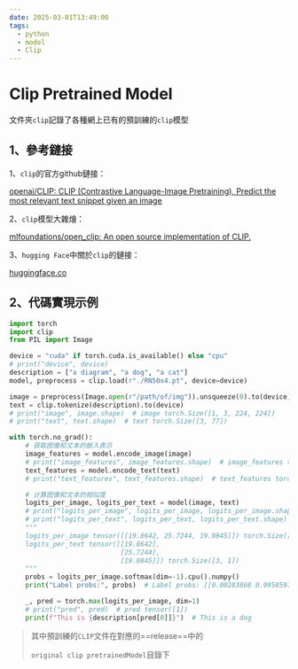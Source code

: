 ```yaml
---
date: 2025-03-01T13:49:00
tags:
  - python
  - model
  - Clip 
---
```




# Clip Pretrained Model



文件夾`clip`記錄了各種網上已有的預訓練的`clip`模型

## 1、參考鏈接

1、`clip`的官方github鏈接：

[openai/CLIP: CLIP (Contrastive Language-Image Pretraining), Predict the most relevant text snippet given an image](https://github.com/openai/CLIP)

2、`clip`模型大雜燴：

[mlfoundations/open_clip: An open source implementation of CLIP.](https://github.com/mlfoundations/open_clip)

3、`hugging Face`中關於`clip`的鏈接：

[huggingface.co](https://huggingface.co/docs/transformers/model_doc/clip)

## 2、代碼實現示例

```python
import torch
import clip
from PIL import Image

device = "cuda" if torch.cuda.is_available() else "cpu"
# print("device", device)
description = ["a diagram", "a dog", "a cat"]
model, preprocess = clip.load(r"./RN50x4.pt", device=device)

image = preprocess(Image.open(r"/path/of/img")).unsqueeze(0).to(device)
text = clip.tokenize(description).to(device)
# print("image", image.shape)  # image torch.Size([1, 3, 224, 224])
# print("text", text.shape)  # text torch.Size([3, 77])

with torch.no_grad():
    # 获取图像和文本的嵌入表示
    image_features = model.encode_image(image)
    # print("image_features", image_features.shape)  # image_features torch.Size([1, 512])
    text_features = model.encode_text(text)
    # print("text_features", text_features.shape)  # text_features torch.Size([3, 512])

    # 计算图像和文本的相似度
    logits_per_image, logits_per_text = model(image, text)
    # print("logits_per_image", logits_per_image, logits_per_image.shape)
    # print("logits_per_text", logits_per_text, logits_per_text.shape)
    """
    logits_per_image tensor([[19.8642, 25.7244, 19.0845]]) torch.Size([1, 3])
    logits_per_text tensor([[19.8642],
                            [25.7244],
                            [19.0845]]) torch.Size([3, 1])
    """
    probs = logits_per_image.softmax(dim=-1).cpu().numpy()
    print("Label probs:", probs)  # Label probs: [[0.00283868 0.9958597  0.00130165]]

    _, pred = torch.max(logits_per_image, dim=1)
    # print("pred", pred)  # pred tensor([1])
    print(f"This is {description[pred[0]]}")  # This is a dog
```

> 其中預訓練的`CLIP`文件在對應的==release==中的
>
> `original clip pretrainedModel`目錄下
